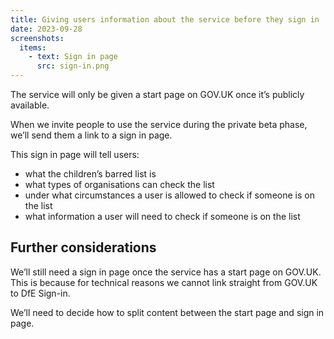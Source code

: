 ```yaml
---
title: Giving users information about the service before they sign in
date: 2023-09-28
screenshots:
  items:
    - text: Sign in page
      src: sign-in.png
---
```


The service will only be given a start page on GOV.UK once it’s publicly available.

When we invite people to use the service during the private beta phase, we’ll send them a link to a sign in page.

This sign in page will tell users:

- what the children’s barred list is
- what types of organisations can check the list
- under what circumstances a user is allowed to check if someone is on the list
- what information a user will need to check if someone is on the list

## Further considerations

We’ll still need a sign in page once the service has a start page on GOV.UK. This is because for technical reasons we cannot link straight from GOV.UK to DfE Sign-in.

We’ll need to decide how to split content between the start page and sign in page.
